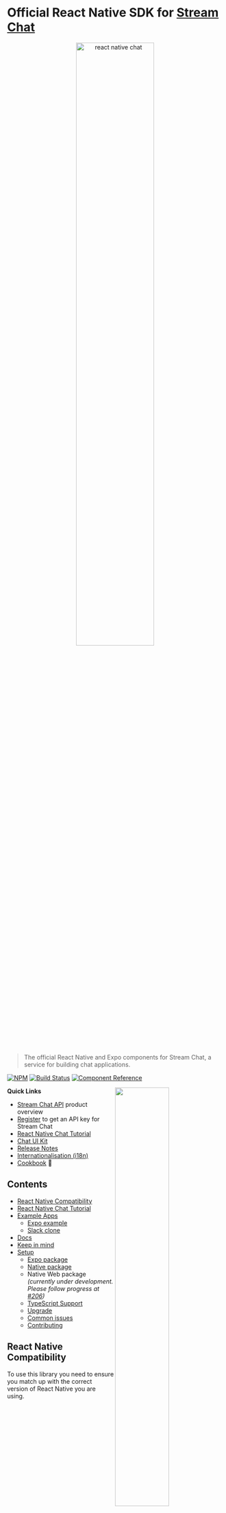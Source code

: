 # Official React Native SDK for [Stream Chat](https://getstream.io/chat/)

<p align="center">
  <a href="https://getstream.io/chat/react-native-chat/tutorial/"><img src="https://i.imgur.com/SRkDlFX.png" alt="react native chat" width="60%" /></a>
</p>

> The official React Native and Expo components for Stream Chat, a service for
> building chat applications.

[![NPM](https://img.shields.io/npm/v/stream-chat-react-native.svg)](https://www.npmjs.com/package/stream-chat-react-native)
[![Build Status](https://github.com/GetStream/stream-chat-react-native/workflows/test/badge.svg?branch=master)](https://github.com/GetStream/stream-chat-react-native/actions)
[![Component Reference](https://img.shields.io/badge/docs-component%20reference-blue.svg)](https://getstream.github.io/stream-chat-react-native/)

<img align="right" src="https://getstream.imgix.net/images/ios-chat-tutorial/iphone_chat_art@3x.png?auto=format,enhance" width="50%" />

**Quick Links**

- [Stream Chat API](https://getstream.io/chat/) product overview
- [Register](https://getstream.io/chat/trial/) to get an API key for Stream Chat
- [React Native Chat Tutorial](https://getstream.io/chat/react-native-chat/tutorial/)
- [Chat UI Kit](https://getstream.io/chat/ui-kit/)
- [Release Notes](https://github.com/GetStream/stream-chat-react-native/blob/master/CHANGELOG.md)
- [Internationalisation (i18n)](#internationalisation)
- [Cookbook](https://github.com/GetStream/stream-chat-react-native/wiki/Cookbook)  :rocket:

## Contents

- [React Native Compatibility](#react-native-compatibility)
- [React Native Chat Tutorial](#react-native-chat-tutorial)
- [Example Apps](#example-apps)
  - [Expo example](#expo-example)
  - [Slack clone](#slack-clone)
- [Docs](#docs)
- [Keep in mind](#keep-in-mind)
- [Setup](#setup-setting-up-a-chat-app)
  - [Expo package](#expo-package)
  - [Native package](#native-package)
  - Native Web package _(currently under development. Please follow progress at [#206](https://github.com/GetStream/stream-chat-react-native/issues/206))_
  - [TypeScript Support](#typescript-support)
  - [Upgrade](#upgrade)
  - [Common issues](#common-issues)
  - [Contributing](#contributing)

## React Native Compatibility

To use this library you need to ensure you match up with the correct version of React Native you are using.

| `stream-chat-react-native` version | Required React Native Version |
| ----------------------------------------- | --------- |
| `2.x.x`                                   | `>= 0.59` |
| `1.x.x`                                   | `>= 0.59` |
| `0.x.x`                                   | `*` |

## React Native Chat Tutorial

The best place to start is the [React Native Chat Tutorial](https://getstream.io/chat/react-native-chat/tutorial/). It teaches you how to use this SDK and also shows how to make frequently required changes.

## Example Apps

This repo includes 3 example apps. One made with Expo, one Native JavaScript code, and one in TypeScript.

<div style="display: inline">
  <img src="./screenshots/1.png" alt="IMAGE ALT TEXT HERE" width="250" border="1" style="margin-right: 30px" />
  <img src="./screenshots/2.png" alt="IMAGE ALT TEXT HERE" width="250" border="1" style="margin-right: 30px" />
  <img src="./screenshots/3.png" alt="IMAGE ALT TEXT HERE" width="250" border="1" />
</div>

### Expo example

1. Make sure node version is >= v10.13.0
2. ```bash
   yarn global add expo-cli
   git clone https://github.com/GetStream/stream-chat-react-native.git
   cd stream-chat-react-native/examples/ExpoMessaging
   yarn && yarn start
   ```

### Native example

1. Please make sure you have installed necessary dependencies depending on your development OS and target OS. Follow the guidelines given on official React Native documentation for installing dependencies: <https://facebook.github.io/react-native/docs/getting-started>#
2. Make sure node version is >= v10.13.0
3. Start the simulator

4. ```bash
   git clone https://github.com/GetStream/stream-chat-react-native.git
   cd stream-chat-react-native
   yarn install
   cd stream-chat-react-native/native-package
   yarn install
   cd stream-chat-react-native/examples/NativeMessaging
   yarn install
   ```

5. - For iOS

     ```bash
     cd ios && pod install && cd ..
     npx react-native run-ios
     ```

   - For android

     ```bash
     npx react-native run-android
     ```

   If you run into following error on android:

   ```bash
   Execution failed for task ':app:validateSigningDebug'.
   > Keystore file '/path_to_project/stream-chat-react-native/examples/NativeMessaging/android/app/debug.keystore' not found for signing config 'debug'.
   ```

   You can generate the debug Keystore by running this command in the `android/app/` directory: `keytool -genkey -v -keystore debug.keystore -storepass android -alias androiddebugkey -keypass android -keyalg RSA -keysize 2048 -validity 10000` - [Reference](https://github.com/facebook/react-native/issues/25629#issuecomment-511209583)

### Slack clone

Check out our tutorial on how to build a slack clone using react-native and stream-chat-react-native

<div style="display: inline">
  <img src="./screenshots/4.png" alt="IMAGE ALT TEXT HERE" width="250" border="1" style="margin-right: 30px" />
  <img src="./screenshots/5.png" alt="IMAGE ALT TEXT HERE" width="250" border="1" style="margin-right: 30px" />
  <img src="./screenshots/6.png" alt="IMAGE ALT TEXT HERE" width="250" border="1" />
</div>

- **Tutorial** [https://medium.com/@vishalnarkhede.iitd/slack-clone-with-react-native-part-1-f71a5e6a339f](https://medium.com/@vishalnarkhede.iitd/slack-clone-with-react-native-part-1-f71a5e6a339f?source=friends_link&sk=b06d7cc0c49bd08bcf398df9c89d48d7)

- **Source code for app**

  - **react native** <https://github.com/GetStream/slack-clone-react-native/>
  - **expo** <https://github.com/GetStream/slack-clone-expo/>

## Docs

The [styleguidist docs for stream-chat-react-native](https://getstream.github.io/stream-chat-react-native/) document how all the components work.

The React Native components are created using the stream-chat-js library. If you're customizing the components, it's essential to learn how the Chat Server API works. You'll want to review our [JS chat API docs](https://getstream.io/chat/docs/js/).

## Keep in mind

1. Navigation between different components is something we expect consumers to implement. You can check out the example given in this repository

2. Minor releases may come with some breaking changes, so always check the release notes before upgrading the minor version.

You can see detailed documentation about the components at <https://getstream.github.io/stream-chat-react-native>

## Setup (Setting up a chat app)

### Expo package

```bash
yarn global add expo-cli
# expo-cli supports following Node.js versions:
# * >=8.9.0 <9.0.0 (Maintenance LTS)
# * >=10.13.0 <11.0.0 (Active LTS)
# * >=12.0.0 (Current Release)
expo init StreamChatExpoExample
cd StreamChatExpoExample

# Add chat expo package
yarn add stream-chat-expo

# If you are using stream-chat-expo <= 0.4.0 and expo <= 34, then you don't need to add @react-native-community/netinfo as dependency, since previously we used NetInfo from react-native package.
expo install @react-native-community/netinfo expo-document-picker expo-image-picker expo-permissions
```

Please check the [example](https://github.com/GetStream/stream-chat-react-native/blob/master/examples/ExpoMessaging/App.js) to see usage of the components.

OR you can swap [this file](https://github.com/GetStream/stream-chat-react-native/blob/master/examples/ExpoMessaging/App.js) for your `App.js` in the root folder with by following these additional steps:

```bash
yarn add react-navigation@3.2.1 react-native-gesture-handler react-native-reanimated
```

and finally

```bash
yarn start
```

### Native package

#### For react native < 0.60

```bash
react-native init StreamChatReactNativeExample
cd StreamChatReactNativeExample
yarn add stream-chat-react-native

# https://github.com/react-native-community/react-native-netinfo#react-native-compatibility
# For React native 0.59.x - use @react-native-community/netinfo@3.2.1
# For React native <= 0.58.x - use @react-native-community/netinfo@2.0.7
yarn add @react-native-community/netinfo@3.2.1

# https://github.com/ivpusic/react-native-image-crop-picker#important-note
yarn add react-native-image-crop-picker@0.25.0
yarn add react-native-document-picker

react-native link @react-native-community/netinfo

# if you are planning to use image picker or file picker or both
react-native link react-native-image-crop-picker
react-native link react-native-document-picker

```

Please check the [example](https://github.com/GetStream/stream-chat-react-native/blob/master/examples/NativeMessaging/App.js) to see the usage of these components.

OR you can swap this file for your `App.js` in the root folder and follow this guide for your installed version <https://reactnavigation.org/docs/getting-started#installing-dependencies-into-a-bare-react-native-project>

If you are planning to use the image crop picker, there are some additional steps to be done. You can find them here - <https://github.com/ivpusic/react-native-image-crop-picker/blob/v0.25.0/README.md#install>

If you are planning to use file/document picker, you need to enable iCloud capability in your app - <https://github.com/Elyx0/react-native-document-picker#reminder>

and finally

```bash
react-native run-ios
```

#### For react native >= 0.60

```bash
react-native init StreamChatReactNativeExample
cd StreamChatReactNativeExample
yarn add stream-chat-react-native
yarn add @react-native-community/netinfo react-native-image-crop-picker react-native-document-picker
cd ios && pod install && cd ..

```

Just to be sure, please verify you are using the appropriate version of the following packages as per your react-native version.

- netinfo : <https://github.com/react-native-community/react-native-netinfo#react-native-compatibility>

- react-native-image-crop-picker : <https://github.com/ivpusic/react-native-image-crop-picker#important-note>

Please check the [example](https://github.com/GetStream/stream-chat-react-native/blob/master/examples/NativeMessaging/App.js) to see the usage of components.

OR you can swap this file for your `App.js` in the root folder by following these additional steps:

```bash
yarn add @react-native-community/masked-view @react-navigation/native @react-navigation/stack react-native-gesture-handler react-native-reanimated react-native-safe-area-context react-native-screens
cd ios && pod install && cd ..
```

If you are planning to use an image crop picker, there are some additional steps to be done. You can find them here - <https://github.com/ivpusic/react-native-image-crop-picker#install>

If you are planning to use file/document picker, you need to enable iCloud capability in your app - <https://github.com/Elyx0/react-native-document-picker#reminder>

and finally

**iOS**:

```bash
npx react-native run-ios
```

**Note for Android**:

If you are using AndroidX app:

> AndroidX is a major step forward in the Android ecosystem, and the old support library artifacts are being deprecated. For 0.60, React Native has been migrated over to AndroidX. This is a breaking change, and your native code and dependencies will need to be migrated as well.

(Reference: <https://facebook.github.io/react-native/blog/2019/07/03/version-60#androidx-support>)

In current context, dependencies such as `react-native-document-picker` and (if you are using `react-navigation`) `react-native-gesture-handler`, `react-native-reanimated` don't have AndroidX support. But an awesome tool named [jetifier](https://github.com/mikehardy/jetifier) is quite useful to patch these dependencies with AndroidX support.

**NOTE** If you are planning to use file picker functionality, make sure you enable iCloud capability in your app

![Enable iCloud capability](https://camo.githubusercontent.com/ac300ca7e3bbab573a76c151469a89efd8b31e72/68747470733a2f2f33313365353938373731386233343661616638332d66356538323532373066323961383466373838313432333431303338343334322e73736c2e6366312e7261636b63646e2e636f6d2f313431313932303637342d656e61626c652d69636c6f75642d64726976652e706e67)

## TypeScript Support

As of version `2.0.0` `stream-chat-react-native` has been converted to TypeScript. The `stream-chat-js` library was converted to typescript in version `2.0.0` as well. These upgrades not only provide improved type safety but also allow through the use of [generics](https://www.typescriptlang.org/docs/handbook/generics.html) for user provided typings to be passed to server responses, custom components, filters, etc.

In many cases TypeScript can use [inference](https://www.typescriptlang.org/docs/handbook/type-inference.html) from a provided prop to infer the generics used. It is therefore important that the proper generics be applied to the `stream-chat-js` client when it is instantiated. The [documentation on `stream-chat-js` TypeScript](https://github.com/GetStream/stream-chat-js#typescript-v2xx) has examples of how this can be done in detail. The client takes seven optional generics that correspond to the seven customizable fields that currently exist in `stream-chat-js`.

```typescript
const client = new StreamChat<
  AttachmentType,
  ChannelType,
  CommandType,
  EventType,
  MessageType,
  ReactionType,
  UserType
>('YOUR_API_KEY', 'API_KEY_SECRET');
```

The seven customizable fields these generics extend are provided via `stream-chat-js`.

1. [`Attachment`](https://github.com/GetStream/stream-chat-js/blob/534bcb09a971caea9f187f31b005e9e3b1413a67/src/types.ts#L1166)
2. [`ChannelResponse`](https://github.com/GetStream/stream-chat-js/blob/534bcb09a971caea9f187f31b005e9e3b1413a67/src/types.ts#L104)
3. [`CommandVariants`](https://github.com/GetStream/stream-chat-js/blob/534bcb09a971caea9f187f31b005e9e3b1413a67/src/types.ts#L1271)
4. [`Event`](https://github.com/GetStream/stream-chat-js/blob/534bcb09a971caea9f187f31b005e9e3b1413a67/src/types.ts#L796)
5. [`MessageBase`](https://github.com/GetStream/stream-chat-js/blob/534bcb09a971caea9f187f31b005e9e3b1413a67/src/types.ts#L1344)
6. [`Reaction`](https://github.com/GetStream/stream-chat-js/blob/534bcb09a971caea9f187f31b005e9e3b1413a67/src/types.ts#L1401)
7. [`User`](https://github.com/GetStream/stream-chat-js/blob/534bcb09a971caea9f187f31b005e9e3b1413a67/src/types.ts#L1465)

All seven generics contain defaults in the `stream-chat-react-native` repo that you can extend for custom data. Additional fields on the defaults i.e. `file_size`, `mime_type`, and `image` are custom fields used by `stream-chat-react-native` already within the SDK. When wanting to set a subset of generics the preceding and interceding generics must also be set in order for the TypeScript compiler to correctly understand intent.

To set `ChannelType` and `MessageType` for instance the initialization would be:

```typescript
const client = new StreamChat<
  DefaultAttachmentType,
  { image?: string, nickName?: string },
  DefaultCommandType,
  DefaultEventType,
  { isAdminMessage?: boolean },
>('YOUR_API_KEY', 'API_KEY_SECRET');
```

**Note:** `DefaultCommandType` extends `string & {}` instead of `string` to maintain intellisense for the included commands. In use a string union such as `'poll' | 'question'` could be used to extend them.

```typescript
type DefaultAttachmentType = Record<string, unknown> & {
  file_size?: number | string;
  mime_type?: string;
};
type DefaultChannelType = Record<string, unknown> & {
  image?: string;
};
type DefaultCommandType = string & {};
type DefaultEventType = Record<string, unknown>;
type DefaultMessageType = Record<string, unknown>;
type DefaultReactionType = Record<string, unknown>;
type DefaultUserType = Record<string, unknown> & {
  image?: string;
};
```

The [TypeScript Example App](./examples/TypeScriptMessaging/App.tsx) shows how to apply the generics to many of the components in the SDK. Core to understanding this usage is how generics [can be applied to JSX elements](https://www.typescriptlang.org/docs/handbook/release-notes/typescript-2-9.html#generic-type-arguments-in-jsx-elements).

In many cases the use of a single prop such as `client` or `channel` allows TypeScript to infer the generics on an element. In this case `LocalAttachmentType` is inferred from `channel` and passed to the props type for a custom Attachment component.

<div style="display: inline">
  <img src="./screenshots/TS-1.png" alt="TypeScript Image 1" width="900" border="1" />
</div>

Not all components use or are always provided a prop that can provide inference though. In these cases the generics must be applied to the component directly. `MessageList` for instance could have the previous generics applied to it.

```typescript
<MessageList<
  DefaultAttachmentType,
  { image?: string, nickName?: string },
  DefaultCommandType,
  DefaultEventType,
  { isAdminMessage?: boolean },
>
  onThreadSelect={(thread) => {
    setThread(thread);
    if (channel?.id) {
      navigation.navigate('Thread', { channelId: channel.id });
    }
  }}
/>
```

This passes the generics through appropriately to custom components and other props, in this case the custom `Message` component would receive the generics.

<div style="display: inline">
  <img src="./screenshots/TS-2.png" alt="TypeScript Image 2" width="900" border="1" />
</div>

The context hooks provided also require generics to be applied to correctly type custom returns. `useChannelContext` for instance would have the previous generics applied to it to get a correctly typed return for `channel`.

```typescript
const { channel } = useChannelContext<
  DefaultAttachmentType,
  { image?: string, nickName?: string },
  DefaultCommandType,
  DefaultEventType,
  { isAdminMessage?: boolean },
  >();
```

**Note:** Inference only works correctly when all generics are provided by a given input. [Partial Type Argument Inference](https://github.com/microsoft/TypeScript/issues/26242) is currently not supported in TypeScript. This is particularly relevant if the Higher Order Components are used in place of the provided context hooks. The `withChannelContext` HOC accepts the generics similarly to the `useChannelContext` hook, but because partial inference is not supported the props for the wrapped component must also be explicitly provided.

```typescript
withChannelContext<
  MyComponentProps,
  DefaultAttachmentType,
  { image?: string, nickName?: string },
  DefaultCommandType,
  DefaultEventType,
  { isAdminMessage?: boolean },
>(MyComponent);
```

## Upgrade

- Upgrade from 1.2.x to 1.3.x:
  - 1.3.x replaced native dependency support for react-native-image-picker in favor of react-native-image-crop-picker for multi-image selection capabilities

- Upgrade from 0.1.x to 0.2.x:

  - 0.2.x added support for react native 0.60. Dependencies like `react-native-image-picker`, `react-native-document-picker` and `netinfo` have been taken out of hard dependencies and moved to peer dependencies and thus will have to be installed manually on consumer end ([Reference](https://github.com/GetStream/stream-chat-react-native/pull/52/files#diff-83a54d8caab0ea9fcdd5f832b03a5d83))
  - React Native 0.60 came with auto-linking functionality that means if some native libraries are linked manually before the upgrade, they will have to be unlinked, so that React Native can auto-link them ([Reference](https://facebook.github.io/react-native/blog/2019/07/03/version-60#native-modules-are-now-autolinked))

    ```
    react-native unlink react-native-image-picker
    react-native unlink react-native-document-picker
    react-native unlink @react-native-community/netinfo
    ```

  - React Native 0.60 has been migrated over to AndroidX. In the current context, dependencies such as `react-native-document-picker` and (if you are using `react-navigation`) `react-native-gesture-handler`, `react-native-reanimated` don't have AndroidX support. But an excellent tool named [jetifier](https://github.com/mikehardy/jetifier) is quite useful to patch these dependencies with AndroidX support.

  - CocoaPods are not part of React Native's iOS project ([ref](https://facebook.github.io/react-native/blog/2019/07/03/version-60#cocoapods-by-default)). Thus make sure to install all the pod dependencies.

    ```
    cd ios && pod install && cd ..
    ```

## Common issues

#### While running native example, you may (not necessarily) run into the following issues

1. When you execute `npx react-native run-ios` for the first time, it starts a metro bundler in parallel. It can result in some errors since the build process isn't complete yet. Try the following to fix this:
   1. Close/stop the metro bundler process.
   2. Let the build process finish. It can usually take around 2-3 minutes for the first time.
   3. Start the metro bundler manually by executing `yarn start` inside `stream-chat-react-native/examples/NativeMessaging` directory.
2. When you execute `npx react-native run-android`, you may (not necessarily) run into following error:

   ```ERROR
   info Starting JS server...
   info Building and installing the app on the device (cd android && ./gradlew app:installDebug)...
   Starting a Gradle Daemon, 1 incompatible Daemon could not be reused, use --status for details

   FAILURE: Build failed with an exception.

   * What went wrong:
   A problem occurred configuring project ':@react-native-community_netinfo'.
   > SDK location not found. Define location with sdk.dir in the local.properties file or with an ANDROID_HOME environment variable.

   * Try:
   Run with --stacktrace option to get the stack trace. Run with --info or --debug option to get more log output. Run with --scan to get full insights.

   * Get more help at https://help.gradle.org

   BUILD FAILED in 13s
   error Could not install the app on the device, read the error above for details.
   Make sure you have an Android emulator running or a device connected and have
   set up your Android development environment:
   https://facebook.github.io/react-native/docs/getting-started.html
   error Command failed: ./gradlew app:installDebug. Run CLI with --verbose flag for more details.
   ```

   To resolve this, do the following.

   1. Create a file named `local.properties` inside `stream-chat-react-native/examples/NativeMessaging/android` directory
   2. Put the this line in that file. Make sure sdk path is correctly mentioned as per your system:

      ```
      sdk.dir=/Users/{user_name}/Library/Android/sdk/
      ```

   3. Rerun `npx react-native run-android` in `stream-chat-react-native/examples/NativeMessaging` directory

## Internationalisation

Instance of class `Streami18n` should be provided to the Chat component to handle translations.
Stream provides the following list of built-in translations for components:

1. English (en)
2. Dutch (nl)
3. Russian (ru)
4. Turkish (tr)
5. French (fr)
6. Italian (it)
7. Hindi (hi)

The default language is English. The simplest way to start using chat components in one of the in-built languages is the following:

Simplest way to start using chat components in one of the in-built languages would be following:

```js static
const i18n = new Streami18n({ language: 'nl' });
<Chat client={chatClient} i18nInstance={i18n}>
  ...
</Chat>;
```

If you would like to override certain keys in in-built translation:

```js static
const i18n = new Streami18n({
  language: 'nl',
  translationsForLanguage: {
    'Nothing yet...': 'Nog Niet ...',
    '{{ firstUser }} and {{ secondUser }} are typing...':
      '{{ firstUser }} en {{ secondUser }} zijn aan het typen...',
  },
});
```

You can find all the available keys here: <https://github.com/GetStream/stream-chat-react-native/tree/master/src/i18n>

They are also exported as a JSON object from the library.

```js static
import {
  enTranslations,
  nlTranslations,
  ruTranslations,
  trTranslations,
  frTranslations,
  hiTranslations,
  itTranslations,
  esTranslations,
} from 'stream-chat-react-native'; // or 'stream-chat-expo'
```

Please read this docs on i18n for more details and further customizations - <https://getstream.github.io/stream-chat-react-native/#streami18n>

## Contributing

We welcome code changes that improve this library or fix a problem, and please make sure to follow all best practices and test all the changes. Please check our [dev setup docs](https://github.com/GetStream/stream-chat-react-native/wiki/Dev-setup-for-contributing-to-the-library) to get you started. We are pleased to merge your code into the official repository. Make sure to sign our [Contributor License Agreement (CLA)](https://docs.google.com/forms/d/e/1FAIpQLScFKsKkAJI7mhCr7K9rEIOpqIDThrWxuvxnwUq2XkHyG154vQ/viewform) first. See our license file for more details.
